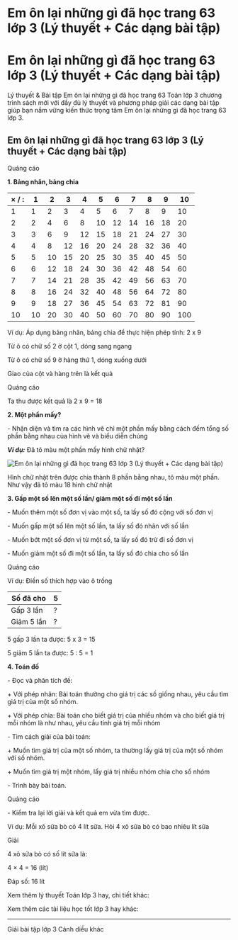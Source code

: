 # Em ôn lại những gì đã học trang 63 lớp 3 (Lý thuyết + Các dạng bài tập)

# Em ôn lại những gì đã học trang 63 lớp 3 (Lý thuyết + Các dạng bài tập)

Lý thuyết & Bài tập Em ôn lại những gì đã học trang 63 Toán lớp 3 chương trình sách mới với đầy đủ lý thuyết và phương pháp giải các dạng bài tập giúp bạn nắm vững kiến thức trọng tâm Em ôn lại những gì đã học trang 63 lớp 3.

## Em ôn lại những gì đã học trang 63 lớp 3 (Lý thuyết + Các dạng bài tập)

Quảng cáo

**1\. Bảng nhân, bảng chia**

× / :  |  1 |  2 |  3 |  4 |  5 |  6 |  7 |  8 |  9 |  10  
---|---|---|---|---|---|---|---|---|---|---  
1 |  1 |  2 |  3 |  4 |  5 |  6 |  7 |  8 |  9 |  10  
2 |  2 |  4 |  6 |  8 |  10 |  12 |  14 |  16 |  18 |  20  
3 |  3 |  6 |  9 |  12 |  15 |  18 |  21 |  24 |  27 |  30  
4 |  4 |  8 |  12 |  16 |  20 |  24 |  28 |  32 |  36 |  40  
5 |  5 |  10 |  15 |  20 |  25 |  30 |  35 |  40 |  45 |  50  
6 |  6 |  12 |  18 |  24 |  30 |  36 |  42 |  48 |  54 |  60  
7 |  7 |  14 |  21 |  28 |  35 |  42 |  49 |  56 |  63 |  70  
8 |  8 |  16 |  24 |  32 |  40 |  48 |  56 |  64 |  72 |  80  
9 |  9 |  18 |  27 |  36 |  45 |  54 |  63 |  72 |  81 |  90  
10 |  10 |  20 |  30 |  40 |  50 |  60 |  70 |  80 |  90 |  100  
  
Ví dụ: Áp dụng bảng nhân, bảng chia để thực hiện phép tính: 2 x 9

Từ ô có chữ số 2 ở cột 1, dóng sang ngang

Từ ô có chữ số 9 ở hàng thứ 1, dóng xuống dưới

Giao của cột và hàng trên là kết quả

Quảng cáo

Ta thu được kết quả là 2 x 9 = 18

**2\. Một phần mấy?**

\- Nhận diện và tìm ra các hình vẽ chỉ một phần mấy bằng cách đếm tổng số phần bằng nhau của hình vẽ và biểu diễn chúng

**_Ví dụ:_** Đã tô màu một phần mấy hình chữ nhật?

![Em ôn lại những gì đã học trang 63 lớp 3 \(Lý thuyết + Các dạng bài tập\)](https://vietjack.com/toan-3-cd/images/ly-thuyet-mot-phan-bay-mot-phan-tam-mot-phan-chin-a.PNG)

Hình chữ nhật trên được chia thành 8 phần bằng nhau, tô màu một phần. Như vậy đã tô màu 18 hình chữ nhật

**3\. Gấp một số lên một số lần/ giảm một số đi một số lần**

\- Muốn thêm một số đơn vị vào một số, ta lấy số đó cộng với số đơn vị

\- Muốn gấp một số lên một số lần, ta lấy số đó nhân với số lần

\- Muốn bớt một số đơn vị từ một số, ta lấy số đó trừ đi số đơn vị

\- Muốn giảm một số đi một số lần, ta lấy số đó chia cho số lần

Quảng cáo

Ví dụ: Điền số thích hợp vào ô trống

Số đã cho |  5  
---|---  
Gấp 3 lần |  ?  
Giảm 5 lần |  ?  
  
5 gấp 3 lần ta được: 5 x 3 = 15

5 giảm 5 lần ta được: 5 : 5 = 1

**4\. Toán đố**

\- Đọc và phân tích đề: 

\+ Với phép nhân: Bài toán thường cho giá trị các số giống nhau, yêu cầu tìm giá trị của một số nhóm.

\+ Với phép chia: Bài toán cho biết giá trị của nhiều nhóm và cho biết giá trị mỗi nhóm là như nhau, yêu cầu tính giá trị mỗi nhóm

\- Tìm cách giải của bài toán: 

\+ Muốn tìm giá trị của một số nhóm, ta thường lấy giá trị của một số nhóm với số nhóm.

\+ Muốn tìm giá trị một nhóm, lấy giá trị nhiều nhóm chia cho số nhóm

\- Trình bày bài toán.

Quảng cáo

\- Kiểm tra lại lời giải và kết quả em vừa tìm được.

Ví dụ: Mỗi xô sữa bò có 4 lít sữa. Hỏi 4 xô sữa bò có bao nhiêu lít sữa

Giải

4 xô sữa bò có số lít sữa là:

4 × 4 = 16 (lít)

Đáp số: 16 lít

Xem thêm lý thuyết Toán lớp 3 hay, chi tiết khác:

Xem thêm các tài liệu học tốt lớp 3 hay khác:

* * *

Giải bài tập lớp 3 Cánh diều khác
